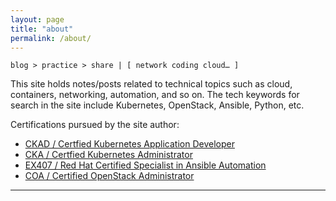 ```yaml
---
layout: page
title: "about"
permalink: /about/
---
```


<link rel="stylesheet" href="https://use.fontawesome.com/releases/v5.6.1/css/all.css" integrity="sha384-gfdkjb5BdAXd+lj+gudLWI+BXq4IuLW5IT+brZEZsLFm++aCMlF1V92rMkPaX4PP" crossorigin="anonymous">

```
blog > practice > share | [ network coding cloud… ]
```

This site holds notes/posts related to technical topics such as cloud, containers, networking, automation, and so on.
The tech keywords for search in the site include Kubernetes, OpenStack, Ansible, Python, etc.

Certifications pursued by the site author:
- [CKAD / Certfied Kubernetes Application Developer](https://ti-user-certificates.s3.amazonaws.com/e0df7fbf-a057-42af-8a1f-590912be5460/be0d5acb-d90b-5b0f-a4c6-c34781be4936-shakir-ahmed-ibrahim-certified-kubernetes-application-developer-ckad-certificate.pdf)
- [CKA / Certfied Kubernetes Administrator](https://1drv.ms/b/s!AiKiwABY3LsRhfBudU_RISwWNuRwbQ)
- [EX407 / Red Hat Certified Specialist in Ansible Automation](https://www.redhat.com/rhtapps/services/certifications/badge/verify/DROSPZSGYLB75WH42O2CSZ7R2YAEQU3CUPSQX2KSDXT6RW46LQ34UFHA6EGV4MX6OEQWWNEDUIWXWPUWTPNOZCAXTQD32BJ2PLFPHS3STVWDCMJUD3KGSZYJTPS2YGTCOKOWYMJRGQPNI2LHBGN6LLA2MI======)
- [COA / Certified OpenStack Administrator](https://1drv.ms/b/s!AiKiwABY3LsRhPg-lT9FAjuPw-WGmw)

---

[<i class="fab fa-2x fa-github"></i>](https://github.com/networkandcode)
[<i class="fab fa-2x fa-youtube"></i>](https://www.youtube.com/channel/UCZTRMzFB2HJ6zCDM1n4FhHA)
